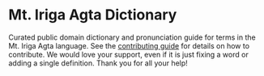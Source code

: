 
# Mt. Iriga Agta Dictionary

Curated public domain dictionary and pronunciation guide for terms in the Mt. Iriga Agta language. See the [contributing guide](https://github.com/drumworkteam/term/blob/make/.github/contributing.md) for details on how to contribute. We would love your support, even if it is just fixing a word or adding a single definition. Thank you for all your help!